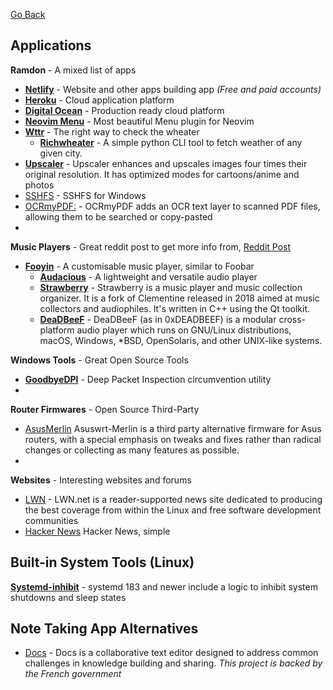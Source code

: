 [Go Back](https://rmelendez.net)

## Applications

**Ramdon** - A mixed list of apps
- [**Netlify**](https://www.netlify.com/) - Website and other apps building app *(Free and paid accounts)*
- [**Heroku**](https://www.heroku.com/) - Cloud application platform
- [**Digital Ocean**](https://www.digitalocean.com/) - Production ready cloud platform
- [**Neovim Menu**](https://www.reddit.com/r/neovim/comments/1fwrt8g/menu_most_beautiful_menu_plugin_for_neovim/) - Most beautiful Menu plugin for Neovim
- [**Wttr**](https://github.com/chubin/wttr.in) - The right way to check the wheater
	- [**Richwheater**](https://github.com/Rizen54/richweather) - A simple python CLI tool to fetch weather of any given city. 
- [**Upscaler**](https://flathub.org/apps/io.gitlab.theevilskeleton.Upscaler) - Upscaler enhances and upscales images four times their original resolution. It has optimized modes for cartoons/anime and photos
- [SSHFS](https://github.com/winfsp/sshfs-win) - SSHFS for Windows
- [OCRmyPDF:](https://github.com/ocrmypdf/OCRmyPDF) - OCRmyPDF adds an OCR text layer to scanned PDF files, allowing them to be searched or copy-pasted
- 

**Music Players** - Great reddit post to get more info from, [Reddit Post](https://www.reddit.com/r/archlinux/comments/1fsx2nh/whats_the_best_music_player/)
- [**Fooyin**](https://github.com/fooyin/fooyin) - A customisable music player, similar to Foobar
	- [**Audacious**](https://github.com/audacious-media-player/audacious) - A lightweight and versatile audio player
	- [**Strawberry**](https://github.com/strawberrymusicplayer/strawberry) - Strawberry is a music player and music collection organizer. It is a fork of Clementine released in 2018 aimed at music collectors and audiophiles. It's written in C++ using the Qt toolkit.
	- [**DeaDBeeF**](https://deadbeef.sourceforge.io/) - DeaDBeeF (as in 0xDEADBEEF) is a modular cross-platform audio player which runs on GNU/Linux distributions, macOS, Windows, *BSD, OpenSolaris, and other UNIX-like systems. 

**Windows Tools** - Great Open Source Tools
- [**GoodbyeDPI**](https://github.com/ValdikSS/GoodbyeDPI) - Deep Packet Inspection circumvention utility
- 

**Router Firmwares** - Open Source Third-Party
- [AsusMerlin](https://www.asuswrt-merlin.net/) Asuswrt-Merlin is a third party alternative firmware for Asus routers, with a special emphasis on tweaks and fixes rather than radical changes or collecting as many features as possible.
- 
**Websites** - Interesting websites and forums
- [LWN](https://lwn.net/) - LWN.net is a reader-supported news site dedicated to producing the best coverage from within the Linux and free software development communities
- [Hacker News](https://news.ycombinator.com/news) Hacker News, simple

## Built-in System Tools (Linux)

**[Systemd-inhibit](https://systemd.io/INHIBITOR_LOCKS/)** -  systemd 183 and newer include a logic to inhibit system shutdowns and sleep states

## Note Taking App Alternatives
- [Docs](https://github.com/suitenumerique/docs) - Docs is a collaborative text editor designed to address common challenges in knowledge building and sharing. *This project is backed by the French government*